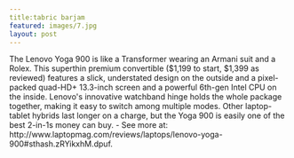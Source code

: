 ```yaml
---
title:tabric barjam
featured: images/7.jpg
layout: post
---
```


<p>The Lenovo Yoga 900 is like a Transformer wearing an Armani suit and a Rolex. This superthin premium convertible ($1,199 to start, $1,399 as reviewed) features a slick, understated design on the outside and a pixel-packed quad-HD+ 13.3-inch screen and a powerful 6th-gen Intel CPU on the inside. Lenovo's innovative watchband hinge holds the whole package together, making it easy to switch among multiple modes. Other laptop-tablet hybrids last longer on a charge, but the Yoga 900 is easily one of the best 2-in-1s money can buy. - See more at: http://www.laptopmag.com/reviews/laptops/lenovo-yoga-900#sthash.zRYikxhM.dpuf.</p>
